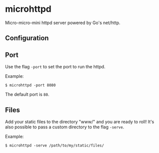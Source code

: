 # microhttpd

Micro-micro-mini httpd server powered by Go's net/http.

Configuration
------------

## Port

Use the flag `-port` to set the port to run the httpd.

Example:

```
$ microhttpd -port 8080
```

The default port is `80`.

## Files

Add your static files to the directory "www/" and you are ready to roll! It's also possible to pass a custom directory to the flag `-serve`.

Example:

```
$ microhttpd -serve /path/to/my/static/files/
```
